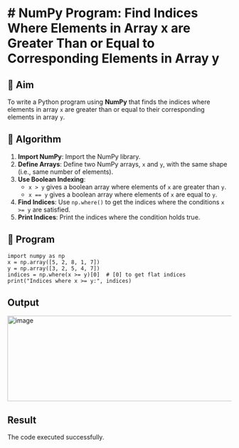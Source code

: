 # # NumPy Program: Find Indices Where Elements in Array x are Greater Than or Equal to Corresponding Elements in Array y

## 🎯 Aim
To write a Python program using **NumPy** that finds the indices where elements in array `x` are greater than or equal to their corresponding elements in array `y`.

## 🧠 Algorithm
1. **Import NumPy**: Import the NumPy library.
2. **Define Arrays**: Define two NumPy arrays, `x` and `y`, with the same shape (i.e., same number of elements).
3. **Use Boolean Indexing**: 
   - `x > y` gives a boolean array where elements of `x` are greater than `y`.
   - `x == y` gives a boolean array where elements of `x` are equal to `y`.
4. **Find Indices**: Use `np.where()` to get the indices where the conditions `x >= y` are satisfied.
5. **Print Indices**: Print the indices where the condition holds true.

## 🧾 Program
~~~
import numpy as np
x = np.array([5, 2, 8, 1, 7])
y = np.array([3, 2, 5, 4, 7])
indices = np.where(x >= y)[0]  # [0] to get flat indices
print("Indices where x >= y:", indices)
~~~

## Output
<img width="1161" height="192" alt="image" src="https://github.com/user-attachments/assets/8b7d0ebd-51fb-4ae9-bd3a-7fd793e70860" />

## Result
The code executed successfully.
